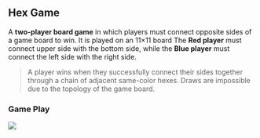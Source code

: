 ## Hex Game

A **two-player board game** in which players must connect opposite sides of a game board to win. It is played on an 11×11 board The **Red player** must connect upper side with the bottom side, while the **Blue player** must connect the left side with the right side. 
> A player wins when they successfully connect their sides together through a chain of adjacent same-color hexes. Draws are impossible due to the topology of the game board.

### Game Play
![](/gameplay.gif/)
